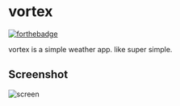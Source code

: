 # vortex

[![forthebadge](http://forthebadge.com/badges/built-with-love.svg)](http://forthebadge.com)

vortex is a simple weather app. like super simple. 

## Screenshot
![screen](http://i.imgur.com/6XAvWY8.png "screenshot")
